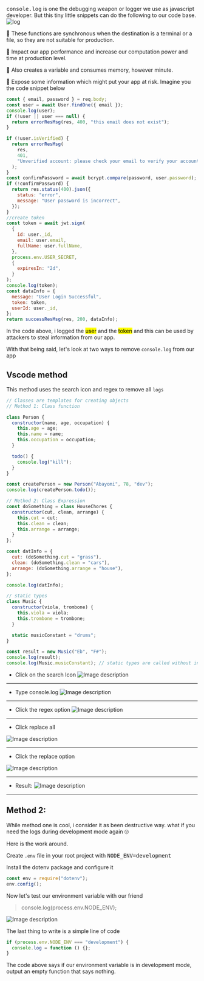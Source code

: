 <kbd>console.log</kbd> is one the debugging weapon or logger we use as javascript developer. But this tiny little snippets can do the following to our code base.
![log](https://media.giphy.com/media/l0HUcCoNIvfjmPZL2/giphy.gif)

🎯 These functions are synchronous when the destination is a terminal or a file, so they are not suitable for production.

🎯 Impact our app performance and increase our computation power and time at production level.

🎯 Also creates a variable and consumes memory, however minute.

🎯 Expose some information which might put your app at risk.
Imagine you the code snippet below

```javascript
const { email, password } = req.body;
const user = await User.findOne({ email });
console.log(user);
if (!user || user === null) {
  return errorResMsg(res, 400, "this email does not exist");
}

if (!user.isVerified) {
  return errorResMsg(
    res,
    401,
    "Unverified account: please check your email to verify your account "
  );
}
const confirmPassword = await bcrypt.compare(password, user.password);
if (!confirmPassword) {
  return res.status(400).json({
    status: "error",
    message: "User password is incorrect",
  });
}
//create token
const token = await jwt.sign(
  {
    id: user._id,
    email: user.email,
    fullName: user.fullName,
  },
  process.env.USER_SECRET,
  {
    expiresIn: "2d",
  }
);
console.log(token);
const dataInfo = {
  message: "User Login Successful",
  token: token,
  userId: user._id,
};
return successResMsg(res, 200, dataInfo);
```

In the code above, i logged the <mark>user</mark> and the <mark>token</mark> and this can be used by attackers to steal information from our app.

With that being said, let's look at two ways to remove `console.log` from our app

## Vscode method

This method uses the search icon and regex to remove all `logs`

```javascript
// Classes are templates for creating objects
// Method 1: Class function

class Person {
  constructor(name, age, occupation) {
    this.age = age;
    this.name = name;
    this.occupation = occupation;
  }

  todo() {
    console.log("kill");
  }
}

const createPerson = new Person("Abayomi", 78, "dev");
console.log(createPerson.todo());

// Method 2: Class Expression
const doSomething = class HouseChores {
  constructor(cut, clean, arrange) {
    this.cut = cut;
    this.clean = clean;
    this.arrange = arrange;
  }
};

const datInfo = {
  cut: (doSomething.cut = "grass"),
  clean: (doSomething.clean = "cars"),
  arrange: (doSomething.arrange = "house"),
};

console.log(datInfo);

// static types
class Music {
  constructor(viola, trombone) {
    this.viola = viola;
    this.trombone = trombone;
  }

  static musicConstant = "drums";
}

const result = new Music("Eb", "F#");
console.log(result);
console.log(Music.musicConstant); // static types are called without instantiating
```

- Click on the search Icon
  ![Image description](https://dev-to-uploads.s3.amazonaws.com/uploads/articles/oeqslwqqkez8xvvylb7z.PNG)

---

- Type console.log
  ![Image description](https://dev-to-uploads.s3.amazonaws.com/uploads/articles/etxqh51jx101cfuuksga.PNG)

---

- Click the regex option
  ![Image description](https://dev-to-uploads.s3.amazonaws.com/uploads/articles/g3mbaimh3pmech7988a1.PNG)

---

- Click replace all

![Image description](https://dev-to-uploads.s3.amazonaws.com/uploads/articles/iuepy41803d4c368el0d.PNG)

---

- Click the replace option

![Image description](https://dev-to-uploads.s3.amazonaws.com/uploads/articles/mpxt4gs67jfj6tt64bxr.PNG)

---

- Result:
  ![Image description](https://dev-to-uploads.s3.amazonaws.com/uploads/articles/t1q70w9vq36zsrt4gark.PNG)

---

## Method 2:

While method one is cool, i consider it as been destructive way. what if you need the logs during development mode again 🙄

Here is the work around.

Create `.env` file in your root project with <kbd>NODE_ENV=development</kbd>

Install the dotenv package and configure it

```javascript
const env = require("dotenv");
env.config();
```

Now let's test our environment variable with our friend

> console.log(process.env.NODE_ENV);

![Image description](https://dev-to-uploads.s3.amazonaws.com/uploads/articles/2oa8e68pbrwhhkqg9cwp.PNG)

The last thing to write is a simple line of code

```javascript
if (process.env.NODE_ENV === "development") {
  console.log = function () {};
}
```

The code above says if our environment variable is in development mode, output an empty function that says nothing.
